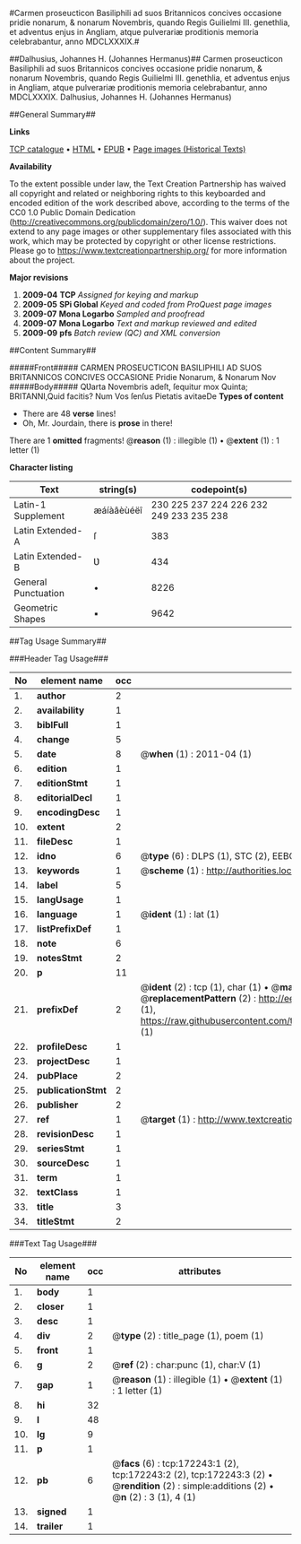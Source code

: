 #Carmen proseucticon Basiliphili ad suos Britannicos concives occasione pridie nonarum, & nonarum Novembris, quando Regis Guilielmi III. genethlia, et adventus enjus in Angliam, atque pulverariæ proditionis memoria celebrabantur, anno MDCLXXXIX.#

##Dalhusius, Johannes H. (Johannes Hermanus)##
Carmen proseucticon Basiliphili ad suos Britannicos concives occasione pridie nonarum, & nonarum Novembris, quando Regis Guilielmi III. genethlia, et adventus enjus in Angliam, atque pulverariæ proditionis memoria celebrabantur, anno MDCLXXXIX.
Dalhusius, Johannes H. (Johannes Hermanus)

##General Summary##

**Links**

[TCP catalogue](http://www.ota.ox.ac.uk/tcp/)  • 
[HTML](http://tei.it.ox.ac.uk/tcp/Texts-HTML/free/A81/A81415.html)  • 
[EPUB](http://tei.it.ox.ac.uk/tcp/Texts-EPUB/free/A81/A81415.epub) • 
[Page images (Historical Texts)](https://historicaltexts.jisc.ac.uk/eebo-45578308e)

**Availability**

To the extent possible under law, the Text Creation Partnership has waived all copyright and related or neighboring rights to this keyboarded and encoded edition of the work described above, according to the terms of the CC0 1.0 Public Domain Dedication (http://creativecommons.org/publicdomain/zero/1.0/). This waiver does not extend to any page images or other supplementary files associated with this work, which may be protected by copyright or other license restrictions. Please go to https://www.textcreationpartnership.org/ for more information about the project.

**Major revisions**

1. __2009-04__ __TCP__ *Assigned for keying and markup*
1. __2009-05__ __SPi Global__ *Keyed and coded from ProQuest page images*
1. __2009-07__ __Mona Logarbo__ *Sampled and proofread*
1. __2009-07__ __Mona Logarbo__ *Text and markup reviewed and edited*
1. __2009-09__ __pfs__ *Batch review (QC) and XML conversion*

##Content Summary##

#####Front#####
CARMEN PROSEUCTICON BASILIPHILI AD SUOS BRITANNICOS CONCIVES OCCASIONE Pridie Nonarum, & Nonarum Nov
#####Body#####
QƲarta Novembris adeſt, ſequitur mox Quinta; BRITANNI,Quid facitis? Num Vos ſenſus Pietatis avitaeDe
**Types of content**

  * There are 48 **verse** lines!
  * Oh, Mr. Jourdain, there is **prose** in there!

There are 1 **omitted** fragments! 
 @__reason__ (1) : illegible (1)  •  @__extent__ (1) : 1 letter (1)

**Character listing**


|Text|string(s)|codepoint(s)|
|---|---|---|
|Latin-1 Supplement|æáíàâèùéëî|230 225 237 224 226 232 249 233 235 238|
|Latin Extended-A|ſ|383|
|Latin Extended-B|Ʋ|434|
|General Punctuation|•|8226|
|Geometric Shapes|▪|9642|

##Tag Usage Summary##

###Header Tag Usage###

|No|element name|occ|attributes|
|---|---|---|---|
|1.|__author__|2||
|2.|__availability__|1||
|3.|__biblFull__|1||
|4.|__change__|5||
|5.|__date__|8| @__when__ (1) : 2011-04 (1)|
|6.|__edition__|1||
|7.|__editionStmt__|1||
|8.|__editorialDecl__|1||
|9.|__encodingDesc__|1||
|10.|__extent__|2||
|11.|__fileDesc__|1||
|12.|__idno__|6| @__type__ (6) : DLPS (1), STC (2), EEBO-CITATION (1), OCLC (1), VID (1)|
|13.|__keywords__|1| @__scheme__ (1) : http://authorities.loc.gov/ (1)|
|14.|__label__|5||
|15.|__langUsage__|1||
|16.|__language__|1| @__ident__ (1) : lat (1)|
|17.|__listPrefixDef__|1||
|18.|__note__|6||
|19.|__notesStmt__|2||
|20.|__p__|11||
|21.|__prefixDef__|2| @__ident__ (2) : tcp (1), char (1)  •  @__matchPattern__ (2) : ([0-9\-]+):([0-9IVX]+) (1), (.+) (1)  •  @__replacementPattern__ (2) : http://eebo.chadwyck.com/downloadtiff?vid=$1&page=$2 (1), https://raw.githubusercontent.com/textcreationpartnership/Texts/master/tcpchars.xml#$1 (1)|
|22.|__profileDesc__|1||
|23.|__projectDesc__|1||
|24.|__pubPlace__|2||
|25.|__publicationStmt__|2||
|26.|__publisher__|2||
|27.|__ref__|1| @__target__ (1) : http://www.textcreationpartnership.org/docs/. (1)|
|28.|__revisionDesc__|1||
|29.|__seriesStmt__|1||
|30.|__sourceDesc__|1||
|31.|__term__|1||
|32.|__textClass__|1||
|33.|__title__|3||
|34.|__titleStmt__|2||


###Text Tag Usage###

|No|element name|occ|attributes|
|---|---|---|---|
|1.|__body__|1||
|2.|__closer__|1||
|3.|__desc__|1||
|4.|__div__|2| @__type__ (2) : title_page (1), poem (1)|
|5.|__front__|1||
|6.|__g__|2| @__ref__ (2) : char:punc (1), char:V (1)|
|7.|__gap__|1| @__reason__ (1) : illegible (1)  •  @__extent__ (1) : 1 letter (1)|
|8.|__hi__|32||
|9.|__l__|48||
|10.|__lg__|9||
|11.|__p__|1||
|12.|__pb__|6| @__facs__ (6) : tcp:172243:1 (2), tcp:172243:2 (2), tcp:172243:3 (2)  •  @__rendition__ (2) : simple:additions (2)  •  @__n__ (2) : 3 (1), 4 (1)|
|13.|__signed__|1||
|14.|__trailer__|1||
